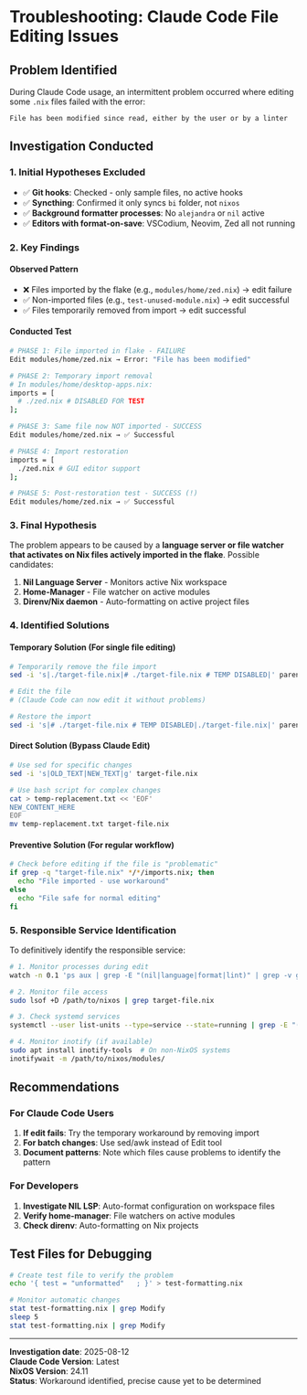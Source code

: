 # Troubleshooting: Claude Code File Editing Issues

## Problem Identified

During Claude Code usage, an intermittent problem occurred where editing some `.nix` files failed with the error:
```
File has been modified since read, either by the user or by a linter
```

## Investigation Conducted

### 1. Initial Hypotheses Excluded
- ✅ **Git hooks**: Checked - only sample files, no active hooks
- ✅ **Syncthing**: Confirmed it only syncs `bi` folder, not `nixos`
- ✅ **Background formatter processes**: No `alejandra` or `nil` active
- ✅ **Editors with format-on-save**: VSCodium, Neovim, Zed all not running

### 2. Key Findings

#### Observed Pattern
- ❌ Files imported by the flake (e.g., `modules/home/zed.nix`) → edit failure
- ✅ Non-imported files (e.g., `test-unused-module.nix`) → edit successful  
- ✅ Files temporarily removed from import → edit successful

#### Conducted Test
```bash
# PHASE 1: File imported in flake - FAILURE
Edit modules/home/zed.nix → Error: "File has been modified"

# PHASE 2: Temporary import removal
# In modules/home/desktop-apps.nix:
imports = [
  # ./zed.nix # DISABLED FOR TEST
];

# PHASE 3: Same file now NOT imported - SUCCESS
Edit modules/home/zed.nix → ✅ Successful

# PHASE 4: Import restoration
imports = [
  ./zed.nix # GUI editor support
];

# PHASE 5: Post-restoration test - SUCCESS (!)
Edit modules/home/zed.nix → ✅ Successful
```

### 3. Final Hypothesis

The problem appears to be caused by a **language server or file watcher that activates on Nix files actively imported in the flake**. Possible candidates:

1. **Nil Language Server** - Monitors active Nix workspace
2. **Home-Manager** - File watcher on active modules
3. **Direnv/Nix daemon** - Auto-formatting on active project files

### 4. Identified Solutions

#### Temporary Solution (For single file editing)
```bash
# Temporarily remove the file import
sed -i 's|./target-file.nix|# ./target-file.nix # TEMP DISABLED|' parent-module.nix

# Edit the file
# (Claude Code can now edit it without problems)

# Restore the import
sed -i 's|# ./target-file.nix # TEMP DISABLED|./target-file.nix|' parent-module.nix
```

#### Direct Solution (Bypass Claude Edit)
```bash
# Use sed for specific changes
sed -i 's|OLD_TEXT|NEW_TEXT|g' target-file.nix

# Use bash script for complex changes
cat > temp-replacement.txt << 'EOF'
NEW_CONTENT_HERE
EOF
mv temp-replacement.txt target-file.nix
```

#### Preventive Solution (For regular workflow)
```bash
# Check before editing if the file is "problematic"
if grep -q "target-file.nix" */*/imports.nix; then
  echo "File imported - use workaround"
else
  echo "File safe for normal editing"
fi
```

### 5. Responsible Service Identification

To definitively identify the responsible service:

```bash
# 1. Monitor processes during edit
watch -n 0.1 'ps aux | grep -E "(nil|language|format|lint)" | grep -v grep'

# 2. Monitor file access
sudo lsof +D /path/to/nixos | grep target-file.nix

# 3. Check systemd services
systemctl --user list-units --type=service --state=running | grep -E "(format|lint|nix)"

# 4. Monitor inotify (if available)
sudo apt install inotify-tools  # On non-NixOS systems
inotifywait -m /path/to/nixos/modules/
```

## Recommendations

### For Claude Code Users
1. **If edit fails**: Try the temporary workaround by removing import
2. **For batch changes**: Use sed/awk instead of Edit tool
3. **Document patterns**: Note which files cause problems to identify the pattern

### For Developers
1. **Investigate NIL LSP**: Auto-format configuration on workspace files
2. **Verify home-manager**: File watchers on active modules  
3. **Check direnv**: Auto-formatting on Nix projects

## Test Files for Debugging

```bash
# Create test file to verify the problem
echo '{ test = "unformatted"   ; }' > test-formatting.nix

# Monitor automatic changes
stat test-formatting.nix | grep Modify
sleep 5
stat test-formatting.nix | grep Modify
```

---

**Investigation date**: 2025-08-12  
**Claude Code Version**: Latest  
**NixOS Version**: 24.11  
**Status**: Workaround identified, precise cause yet to be determined
